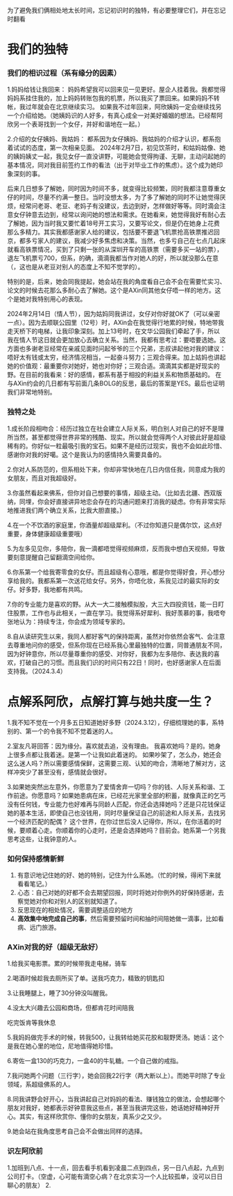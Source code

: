 为了避免我们俩相处地太长时间，忘记初识时的独特，有必要整理它们，并在忘记时翻看
# 我们的独特
### 我们的相识过程（系有缘分的因素）
1.妈妈给钱让我回来：
妈妈希望我可以回来见一见更好。屋企人挂着我。我都觉得妈妈系挂住我的，加上妈妈转账包我的机票，所以我买了票回来。如果妈妈不转帐，我过年就会在北京继续实习。
如果我不过年回来，阿欣姨妈一定会继续找另一个介绍给她。（她姨妈识的人好多，有真心成全一对美好婚姻的想法。已经帮阿欣另一个表哥找到一个女仔，并好和谐地在一起。）

2.介绍的女仔姨妈、我姑妈：
都系因为女仔姨妈、我姑妈的介绍才认识，都系抱着试试的态度，第一次相亲见面。
2024年2月7日，初见饮茶时，和姑妈姑像、她的姨妈姨丈一起，我见女仔一直没讲野，可能她会觉得拘谨、无聊，主动问起她的基本情况，同对我目前签约工作的看法（出于对毕业工作的焦虑）。这个成为她印象深刻的事。

后来几日想多了解她，同时因为时间不多，就变得比较频繁，同时我都注意尊重女仔的时间，尽量不约满一整日。当时没想太多，为了多了解她的同时不让她觉得厌烦，经常问老哥、老豆、老妈子有没建议，去边到好，怎样做好等等。同时滴会注意女仔钟意去边到，经常以询问她的想法和需求。在她看来，她觉得我好有耐心去了解她，因为当时我又要忙着18号开工实习，又要写论文，但是仍在她身上花费那么多精力。其实我都感谢家人给的建议，包括要不要退飞机票抢高铁票推迟回京，都多亏家人的建议，我减少好多焦虑和决策。当然，也多亏自己在七点几起床就看高铁票情况，买到了只剩一张的从深圳开车的高铁票（需要多买一站的票），退左飞机票亏700，但系，的确，滴滴我都当作对她人的好，所以就没那么在意（，这也是从老豆对别人的态度上不知不觉学的）。

特别的是，后来，她会同我提起，她会站在我的角度看自己会不会在需要忙实习、论文的时候去花那么多耐心去了解她。这个是AXin同其他女仔唔一样的地方。这个是她对我特别用心的表现。

2024年2月14日（情人节），因为姑妈同我讲过，女仔对你好就OK了（可以亲密一点）。因为去顺联公园里（12号）时，AXin会在我觉得行地累的时候，特地带我走天桥下的电梯，让我印象深刻。加上13号时，在文华公园我们牵起了手，所以我在情人节这日就会更加放心去确立关系。当然，我都有思考过：要唔要选她。这方面也多谢老豆经常在亲戚见面时问起爷爷的三个兄弟，志叔讲起他对我的建议：唔好太有钱或太穷，经济情况相当，一起奋斗努力；三观合得来。加上姑妈也讲起她的价值观：最重要你对她好，她也对你好；三观合适。滴滴其实都是好现实的野。在目前的我看来：好的感情，都系有基于相投的利益关系和物质基础的。
在与AXin约会的几日都有写前面几条BOLG的反思，最后的答案是YES。最后也证明我们非常地特别。

### 独特之处
1.成长阶段相吻合：经历过独立在社会建立人际关系，明白别人对自己的好不是理所当然，甚至都觉得世界非常的残酷、现实。所以就会觉得两个人对彼此好是超级稀有的。你好似一粒最吸引我的宝石。如果不是经历过现实，我也不会如此珍惜、感谢你对我的好噶。这个是我认为的感情持久需要具备的。
  
2.你对人系防范的，但系相处下来，你却非常快地在几日内信任我，同意成为我的女朋友，而且对我超级好。
  
3.你虽然看起来佛系，但你对自己想要的事情，超级主动。（比如去北疆、西双版纳，同埋，你会好直接讲异地恋会存在的沟通问题来打消我的疑虑。你有非常实际地推进我们两个确立关系，比我大胆直接。）
  
4.在一个不饮酒的家庭里，你酒量却超级犀利。（不过你知道只是偶尔饮，这点好重要，身体健康超级重要哦）
  
5.为左多见见你，多陪你，我一滴都唔觉得视频麻烦，反而我中想白天视频，导致要刻意提醒自己留翻滴空间给你。
  
6.你系第一个给我寄零食的女仔。而且超级有心意哦，都是你觉得好食，开心想分享给我的。我都系第一次送花给女仔。另外，你唔化妆，系我见过的最实际的女仔。好多野，我地都有共鸣。
  
7.你的专业能力是喜欢的野。从大一大二接触模拟股，大三大四投资钱，能一日盯住股票，工作也与此相关，一直在学习。我觉得系好犀利、我好羡慕的事，我唔夸张地认为：持续专注，你会成为领域专家的。
  
8.自从读研究生以来，我同人都好客气的保持距离，虽然对你依然会客气、会注意去尊重地问你的感受，但系你现在已经系我心里最独特的位置，同普通朋友不同，因为好钟意你，所以尽量尊重你的感受、对你好，我都为左多陪你、表达我的喜欢，打破自己的习惯。而且我们识的时间只有22日！同时，也好感谢家人在后面支持我。（2024.3.4）

# 点解系阿欣，点解打算与她共度一生？
1.我不知不觉在一个月多五日知道她好多野（2024.3.12），仔细梳理她的事，系特别的、第一个的令我不知不觉着迷的人。

2.室友凡哥回答：因为缘分。喜欢就去追，没有理由。
我喜欢她吗？是的。她身上很多点都让我着迷。是第一个让我如此着迷的。
如果吵架了，怎么办，她还会这么迷人吗？所以需要感情保鲜，这需要三观、认知的吻合，清晰地了解对方，这样冲突少了甚至没有，感情就会很好。

3.如果她突然出左意外，你愿意为了爱情舍弃一切吗？你的钱、人际关系和谐、工作前途。你愿意吗？如果她患病在床，已经花光家里全部的积蓄，就像真正的乞丐没有任何钱，专业能力也好难再与同龄人匹配，你还会选择她吗？还是只花钱保证她的基本生活，即使自己也没钱用，同时尽量保证自己的前途和人际关系，去找另一个经济匹配的配偶？
这个世界，在你过世后没人记得你，所以，在你活着的时候，要顺着心走。你顺着你的心走时，还是会选择她吗？目前会。她系第一个另我思考这些，让我钟意的人。

### 如何保持感情新鲜
1. 有意识地记住她的好、她的特别，记住为什么系她。（忙的时候，得闲下来就看看笔记。）
2. 心态：自己对她的好都不会去期望回报，同时将她对你例外的好保持感谢，去察觉她对你和对别人的区别就知道了。
3. 反思现在的相处情况，需要调整适应的地方
4. **高效集中地完成自己的事**，然后需要预留时间和抽时间陪她做一滴事，比如看病、远门旅游。


### AXin对我的好（超级无敌好）
1.给我买电影票。累的时候带我走电梯，骑车

2.喝酒时候趁我去厕所买了单。送我巧克力，精致的钥匙扣

3.让我睡腿上，睡了30分钟没叫醒我。

4.没太大兴趣去公园和商场，但都肯花时间陪我

吃完饭肯等我休息

5.我妈妈做完手术的时候，转我500，让我转给她买花胶和靓野煲汤。她话：这个是我在她心里的地位，尼地值得她珍惜。

6.寄佐一盒130的巧克力，一盒40的牛轧糖。一个自己做的戒指。

7.我问她两个问题（三行字），她会回我22行字（两大断以上）。而她平时除了专业领域，系超级佛系的人。

8.同我讲野会好开心，当我讲起自己对妈妈的看法、赚钱独立的做法，会想起哪个朋友对我好，她都表示好钟意我这些点，甚至当我讲完这些，她话她好精神好开心。其实，有这样欣赏你、懂你的女朋友，真系少之又少。

9.她会站在我角度思考自己会不会做出同样的选择。


### 识左阿欣前
1.加班到八点、十一点，回去看手机看到凌晨二点到四点，另一日八点起，九点到公司打卡。（空虚，心可能有滴空心病？在北京实习一个人比较孤单，没可以日日聊心的朋友）
2.
